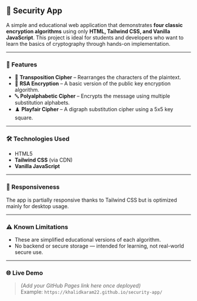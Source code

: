 ## 🔐 Security App

A simple and educational web application that demonstrates **four classic encryption algorithms** using only **HTML, Tailwind CSS, and Vanilla JavaScript**. This project is ideal for students and developers who want to learn the basics of cryptography through hands-on implementation.

---

### 🚀 Features

- 🔄 **Transposition Cipher** – Rearranges the characters of the plaintext.
- 🔐 **RSA Encryption** – A basic version of the public key encryption algorithm.
- 🔤 **Polyalphabetic Cipher** – Encrypts the message using multiple substitution alphabets.
- ♟️ **Playfair Cipher** – A digraph substitution cipher using a 5x5 key square.

---

### 🛠️ Technologies Used

- HTML5  
- **Tailwind CSS** (via CDN)  
- **Vanilla JavaScript**

---

### 📱 Responsiveness

The app is partially responsive thanks to Tailwind CSS but is optimized mainly for desktop usage.

---

### ⚠️ Known Limitations

- These are simplified educational versions of each algorithm.
- No backend or secure storage — intended for learning, not real-world secure use.

---

### 🌐 Live Demo

> *(Add your GitHub Pages link here once deployed)*  
Example: `https://khalidkaram22.github.io/security-app/`
